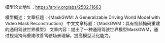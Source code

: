 模型论文地址：https://arxiv.org/abs/2502.11663

模型概述：文章标题：《MaskGWM: A Generalizable Driving World Model with Video Mask Reconstruction》
中文文章标题：《MaskGWM：具有视频掩码重建的通用驾驶世界模型》
文章内容：提出了一种通用驾驶世界模型MaskGWM，通过视频掩码重建改善驾驶场景理解，提高模型泛化能力。
